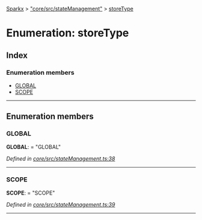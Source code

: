 [Sparkx](../README.md) > ["core/src/stateManagement"](../modules/_core_src_statemanagement_.md) > [storeType](../enums/_core_src_statemanagement_.storetype.md)

# Enumeration: storeType

## Index

### Enumeration members

* [GLOBAL](_core_src_statemanagement_.storetype.md#global)
* [SCOPE](_core_src_statemanagement_.storetype.md#scope)

---

## Enumeration members

<a id="global"></a>

###  GLOBAL

**GLOBAL**:  = "GLOBAL"

*Defined in [core/src/stateManagement.ts:38](https://github.com/pushkar8723/sparkx/blob/54aa3d4/packages/core/src/stateManagement.ts#L38)*

___
<a id="scope"></a>

###  SCOPE

**SCOPE**:  = "SCOPE"

*Defined in [core/src/stateManagement.ts:39](https://github.com/pushkar8723/sparkx/blob/54aa3d4/packages/core/src/stateManagement.ts#L39)*

___


